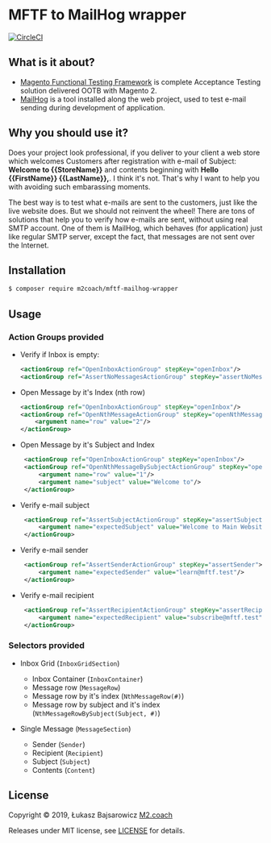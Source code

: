 # MFTF to MailHog wrapper

[![CircleCI](https://circleci.com/gh/M2Coach/MFTF-MailHog-Wrapper/tree/master.svg?style=svg)](https://circleci.com/gh/M2Coach/MFTF-MailHog-Wrapper/tree/master) 

## What is it about?

* [Magento Functional Testing Framework](https://github.com/magento/magento2-functional-testing-framework/) is complete Acceptance Testing solution delivered OOTB with Magento 2.
* [MailHog](https://github.com/mailhog/MailHog) is a tool installed along the web project, used to test e-mail sending during development of application.

## Why you should use it?

Does your project look professional, if you deliver to your client a web store which welcomes Customers after registration with e-mail of Subject: **Welcome to {{StoreName}}** and contents beginning with **Hello {{FirstName}} {{LastName}},**. I think it's not. That's why I want to help you with avoiding such embarassing moments.

The best way is to test what e-mails are sent to the customers, just like the live website does. But we should not reinvent the wheel! There are tons of solutions that help you to verify how e-mails are sent, without using real SMTP account. One of them is MailHog, which behaves (for application) just like regular SMTP server, except the fact, that messages are not sent over the Internet.

## Installation

```bash
$ composer require m2coach/mftf-mailhog-wrapper
```

## Usage

### Action Groups provided

* Verify if Inbox is empty:

    ```xml
    <actionGroup ref="OpenInboxActionGroup" stepKey="openInbox"/>
    <actionGroup ref="AssertNoMessagesActionGroup" stepKey="assertNoMessages"/>
    ```

* Open Message by it's Index (nth row)

    ```xml
    <actionGroup ref="OpenInboxActionGroup" stepKey="openInbox"/>
    <actionGroup ref="OpenNthMessageActionGroup" stepKey="openNthMessage">
        <argument name="row" value="2"/>
    </actionGroup>
   ```
   
* Open Message by it's Subject and Index

   ```xml
    <actionGroup ref="OpenInboxActionGroup" stepKey="openInbox"/>
    <actionGroup ref="OpenNthMessageBySubjectActionGroup" stepKey="openNthMessage">
        <argument name="row" value="1"/>
        <argument name="subject" value="Welcome to"/>
    </actionGroup>
   ```
  
* Verify e-mail subject

    ```xml
     <actionGroup ref="AssertSubjectActionGroup" stepKey="assertSubject">
         <argument name="expectedSubject" value="Welcome to Main Website Store"/>
     </actionGroup>
    ```
  
* Verify e-mail sender

    ```xml
     <actionGroup ref="AssertSenderActionGroup" stepKey="assertSender">
         <argument name="expectedSender" value="learn@mftf.test"/>
     </actionGroup>
    ```
  
* Verify e-mail recipient

    ```xml
     <actionGroup ref="AssertRecipientActionGroup" stepKey="assertRecipient">
         <argument name="expectedRecipient" value="subscribe@mftf.test"/>
     </actionGroup>
    ```
   
### Selectors provided

* Inbox Grid (`InboxGridSection`)

  * Inbox Container (`InboxContainer`)
  * Message row (`MessageRow`)
  * Message row by it's index (`NthMessageRow(#)`)
  * Message row by subject and it's index (`NthMessageRowBySubject(Subject, #)`)
  
* Single Message (`MessageSection`)
  
  * Sender (`Sender`)
  * Recipient (`Recipient`)
  * Subject (`Subject`)
  * Contents (`Content`)

## License

Copyright &copy; 2019, Łukasz Bajsarowicz [M2.coach](https://m2.coach)

Releases under MIT license, see [LICENSE](LICENSE.md) for details.